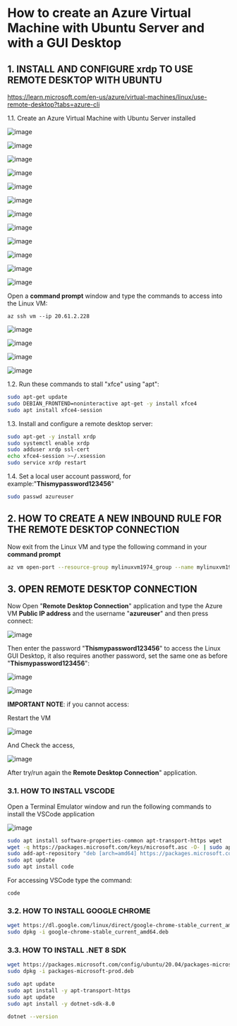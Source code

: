 # How to create an Azure Virtual Machine with Ubuntu Server and with a GUI Desktop

## 1. INSTALL AND CONFIGURE xrdp TO USE REMOTE DESKTOP WITH UBUNTU

https://learn.microsoft.com/en-us/azure/virtual-machines/linux/use-remote-desktop?tabs=azure-cli

1.1. Create an Azure Virtual Machine with Ubuntu Server installed

![image](https://github.com/luiscoco/Azure_VM_Ubuntu_with_GUI_Desktop/assets/32194879/be25dbb5-736f-4ad6-a0cd-82693eebdc91)

![image](https://github.com/luiscoco/Azure_VM_Ubuntu_with_GUI_Desktop/assets/32194879/7f92bef9-21f1-4278-ac71-4ff518f1dc75)

![image](https://github.com/luiscoco/Azure_VM_Ubuntu_with_GUI_Desktop/assets/32194879/8352c935-cc17-4a3d-adbf-ff08f2f2da5d)

![image](https://github.com/luiscoco/Azure_VM_Ubuntu_with_GUI_Desktop/assets/32194879/22e6405b-10cc-458d-9a71-f240c61c8047)

![image](https://github.com/luiscoco/Azure_VM_Ubuntu_with_GUI_Desktop/assets/32194879/ea08f29b-60b6-49fe-98a0-3dd3aaaa9861)

![image](https://github.com/luiscoco/Azure_VM_Ubuntu_with_GUI_Desktop/assets/32194879/ea97cdcd-45e2-46ab-aa24-c121e1dc98b9)

![image](https://github.com/luiscoco/Azure_VM_Ubuntu_with_GUI_Desktop/assets/32194879/15f44191-1eff-4c8c-b5b5-783b370443a4)

![image](https://github.com/luiscoco/Azure_VM_Ubuntu_with_GUI_Desktop/assets/32194879/e0be8705-9653-4608-bd90-7943b79d53bd)

![image](https://github.com/luiscoco/Azure_VM_Ubuntu_with_GUI_Desktop/assets/32194879/7c006411-5f42-43a2-a359-4a8dcf7f1b75)

![image](https://github.com/luiscoco/Azure_VM_Ubuntu_with_GUI_Desktop/assets/32194879/75b52d2e-cfb9-45cb-af65-38514f1aea91)

![image](https://github.com/luiscoco/Azure_VM_Ubuntu_with_GUI_Desktop/assets/32194879/2299dec1-ee14-4eae-8cef-118c683aba2a)

![image](https://github.com/luiscoco/Azure_VM_Ubuntu_with_GUI_Desktop/assets/32194879/f0c4c249-492b-475f-8bdb-cb79a18d9c3a)

Open a **command prompt** window and type the commands to access into the Linux VM:

```
az ssh vm --ip 20.61.2.228
```

![image](https://github.com/luiscoco/Azure_VM_Ubuntu_with_GUI_Desktop/assets/32194879/a35eb913-d3de-4932-ada9-590257c31c8f)

![image](https://github.com/luiscoco/Azure_VM_Ubuntu_with_GUI_Desktop/assets/32194879/6e7f7506-a4a7-474f-ac9a-d82171de9aef)

![image](https://github.com/luiscoco/Azure_VM_Ubuntu_with_GUI_Desktop/assets/32194879/402f56c7-4025-4c54-8bd8-425eacfac99d)

![image](https://github.com/luiscoco/Azure_VM_Ubuntu_with_GUI_Desktop/assets/32194879/e31720ed-74ce-4737-87f0-c0666b05acdd)

1.2. Run these commands to stall "xfce" using "apt":

```bash
sudo apt-get update
sudo DEBIAN_FRONTEND=noninteractive apt-get -y install xfce4
sudo apt install xfce4-session
```

1.3. Install and configure a remote desktop server:

```bash
sudo apt-get -y install xrdp
sudo systemctl enable xrdp
sudo adduser xrdp ssl-cert
echo xfce4-session >~/.xsession
sudo service xrdp restart
```

1.4. Set a local user account password, for example:"**Thismypassword123456**"

```bash
sudo passwd azureuser
```

## 2. HOW TO CREATE A NEW INBOUND RULE FOR THE REMOTE DESKTOP CONNECTION

Now exit from the Linux VM and type the following command in your **command prompt**

```bash
az vm open-port --resource-group mylinuxvm1974_group --name mylinuxvm1974 --port 3389
```

## 3. OPEN REMOTE DESKTOP CONNECTION

Now Open "**Remote Desktop Connection**" application and type the Azure VM **Public IP address** and the username "**azureuser**" and then press connect:

![image](https://github.com/luiscoco/Azure_VM_Ubuntu_with_GUI_Desktop/assets/32194879/b1d97b46-f61a-4b84-9ea2-6fb2077df1db)

Then enter the password "**Thismypassword123456**" to access the Linux GUI Desktop, it also requires another password, set the same one as before "**Thismypassword123456**":

![image](https://github.com/luiscoco/Azure_VM_Ubuntu_with_GUI_Desktop/assets/32194879/88da3f7f-0f29-449f-8f81-ecb7dffe64ce)

![image](https://github.com/luiscoco/Azure_VM_Ubuntu_with_GUI_Desktop/assets/32194879/d881368c-7876-4c09-851a-7e660470ae83)

**IMPORTANT NOTE**: if you cannot access:

Restart the VM 

![image](https://github.com/luiscoco/Azure_VM_Ubuntu_with_GUI_Desktop/assets/32194879/74422ae2-9c96-4f86-803e-cf634a9b917a)

And Check the access, 

![image](https://github.com/luiscoco/Azure_VM_Ubuntu_with_GUI_Desktop/assets/32194879/5f0bdce7-fe17-4078-b703-5c49f9b5f238)

After try/run again the  **Remote Desktop Connection**" application.

### 3.1. HOW TO INSTALL VSCODE

Open a Terminal Emulator window and run the following commands to install the VSCode application

![image](https://github.com/luiscoco/Azure_VM_Ubuntu_with_GUI_Desktop/assets/32194879/98e76ee1-5832-4536-9692-babdce81e9ad)

```bash
sudo apt install software-properties-common apt-transport-https wget
wget -q https://packages.microsoft.com/keys/microsoft.asc -O- | sudo apt-key add -
sudo add-apt-repository "deb [arch=amd64] https://packages.microsoft.com/repos/vscode stable main"
sudo apt update
sudo apt install code
```

For accessing VSCode type the command:

```
code
```

### 3.2. HOW TO INSTALL GOOGLE CHROME

```bash
wget https://dl.google.com/linux/direct/google-chrome-stable_current_amd64.deb
sudo dpkg -i google-chrome-stable_current_amd64.deb
```


### 3.3. HOW TO INSTALL .NET 8 SDK

```bash
wget https://packages.microsoft.com/config/ubuntu/20.04/packages-microsoft-prod.deb -O packages-microsoft-prod.deb
sudo dpkg -i packages-microsoft-prod.deb

sudo apt update
sudo apt install -y apt-transport-https
sudo apt update
sudo apt install -y dotnet-sdk-8.0

dotnet --version
```
